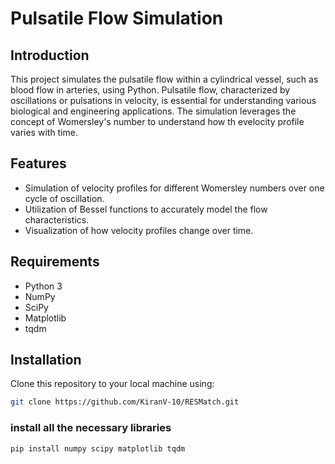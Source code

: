 # Pulsatile Flow Simulation

## Introduction

This project simulates the pulsatile flow within a cylindrical vessel, such as blood flow in arteries, using Python. 
Pulsatile flow, characterized by oscillations or pulsations in velocity, is essential for understanding various biological and engineering applications. 
The simulation leverages the concept of Womersley's number to understand how th evelocity profile varies with time.

## Features

- Simulation of velocity profiles for different Womersley numbers over one cycle of oscillation.
- Utilization of Bessel functions to accurately model the flow characteristics.
- Visualization of how velocity profiles change over time.
## Requirements

- Python 3
- NumPy
- SciPy
- Matplotlib
- tqdm

## Installation

Clone this repository to your local machine using:

```bash
git clone https://github.com/KiranV-10/RESMatch.git
```

### install all the necessary libraries 
```bash
pip install numpy scipy matplotlib tqdm
```




